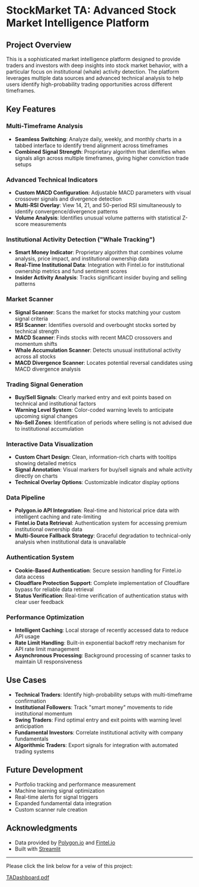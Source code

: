 # StockMarket TA: Advanced Stock Market Intelligence Platform

## Project Overview

This is a sophisticated market intelligence platform designed to provide traders and investors with deep insights into stock market behavior, with a particular focus on institutional (whale) activity detection. The platform leverages multiple data sources and advanced technical analysis to help users identify high-probability trading opportunities across different timeframes.

## Key Features

### Multi-Timeframe Analysis
- **Seamless Switching**: Analyze daily, weekly, and monthly charts in a tabbed interface to identify trend alignment across timeframes
- **Combined Signal Strength**: Proprietary algorithm that identifies when signals align across multiple timeframes, giving higher conviction trade setups

### Advanced Technical Indicators
- **Custom MACD Configuration**: Adjustable MACD parameters with visual crossover signals and divergence detection
- **Multi-RSI Overlay**: View 14, 21, and 50-period RSI simultaneously to identify convergence/divergence patterns
- **Volume Analysis**: Identifies unusual volume patterns with statistical Z-score measurements

### Institutional Activity Detection ("Whale Tracking")
- **Smart Money Indicator**: Proprietary algorithm that combines volume analysis, price impact, and institutional ownership data
- **Real-Time Institutional Data**: Integration with Fintel.io for institutional ownership metrics and fund sentiment scores
- **Insider Activity Analysis**: Tracks significant insider buying and selling patterns

### Market Scanner
- **Signal Scanner**: Scans the market for stocks matching your custom signal criteria
- **RSI Scanner**: Identifies oversold and overbought stocks sorted by technical strength
- **MACD Scanner**: Finds stocks with recent MACD crossovers and momentum shifts
- **Whale Accumulation Scanner**: Detects unusual institutional activity across all stocks
- **MACD Divergence Scanner**: Locates potential reversal candidates using MACD divergence analysis

### Trading Signal Generation
- **Buy/Sell Signals**: Clearly marked entry and exit points based on technical and institutional factors
- **Warning Level System**: Color-coded warning levels to anticipate upcoming signal changes
- **No-Sell Zones**: Identification of periods where selling is not advised due to institutional accumulation

### Interactive Data Visualization
- **Custom Chart Design**: Clean, information-rich charts with tooltips showing detailed metrics
- **Signal Annotation**: Visual markers for buy/sell signals and whale activity directly on charts
- **Technical Overlay Options**: Customizable indicator display options

### Data Pipeline
- **Polygon.io API Integration**: Real-time and historical price data with intelligent caching and rate-limiting
- **Fintel.io Data Retrieval**: Authentication system for accessing premium institutional ownership data
- **Multi-Source Fallback Strategy**: Graceful degradation to technical-only analysis when institutional data is unavailable

### Authentication System
- **Cookie-Based Authentication**: Secure session handling for Fintel.io data access
- **Cloudflare Protection Support**: Complete implementation of Cloudflare bypass for reliable data retrieval
- **Status Verification**: Real-time verification of authentication status with clear user feedback

### Performance Optimization
- **Intelligent Caching**: Local storage of recently accessed data to reduce API usage
- **Rate Limit Handling**: Built-in exponential backoff retry mechanism for API rate limit management
- **Asynchronous Processing**: Background processing of scanner tasks to maintain UI responsiveness

## Use Cases

- **Technical Traders**: Identify high-probability setups with multi-timeframe confirmation
- **Institutional Followers**: Track "smart money" movements to ride institutional momentum
- **Swing Traders**: Find optimal entry and exit points with warning level anticipation
- **Fundamental Investors**: Correlate institutional activity with company fundamentals
- **Algorithmic Traders**: Export signals for integration with automated trading systems

## Future Development

- Portfolio tracking and performance measurement
- Machine learning signal optimization
- Real-time alerts for signal triggers
- Expanded fundamental data integration
- Custom scanner rule creation

## Acknowledgments

- Data provided by [Polygon.io](https://polygon.io) and [Fintel.io](https://fintel.io)
- Built with [Streamlit](https://streamlit.io/)

---
Please click the link below for a veiw of this project:

[TADashboard.pdf](https://github.com/user-attachments/files/20525495/TADashboard.pdf)
